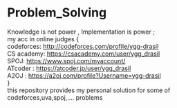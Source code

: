 # Problem_Solving  
Knowledge is not power , Implementation is power ;  
my acc in online judges {  
codeforces: http://codeforces.com/profile/ygg-drasil   
CS academy: https://csacademy.com/user/ygg_drasil  
SPOJ: https://www.spoj.com/myaccount/  
ATcoder : https://atcoder.jp/user/ygg_drasil   
A2OJ : https://a2oj.com/profile?Username=ygg-drasil  
}  
this repository provides my personal solution for some of codeforces,uva,spoj,.... problems  
